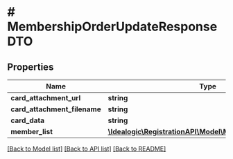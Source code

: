 # # MembershipOrderUpdateResponseDTO

## Properties

Name | Type | Description | Notes
------------ | ------------- | ------------- | -------------
**card_attachment_url** | **string** |  | [optional]
**card_attachment_filename** | **string** |  | [optional]
**card_data** | **string** |  | [optional]
**member_list** | [**\Idealogic\RegistrationAPI\Model\MembershipStatusDTO[]**](MembershipStatusDTO.md) |  | [optional]

[[Back to Model list]](../../README.md#models) [[Back to API list]](../../README.md#endpoints) [[Back to README]](../../README.md)
